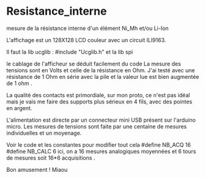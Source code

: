 # Resistance_interne
mesure de la résistance interne d'un élément Ni_Mh et/ou Li-Ion

L'affichage est un 128X128 LCD couleur avec un circuit ILI9163.

Il faut la lib ucglib    :  #include "Ucglib.h"
et la lib spi

le cablage de l'afficheur se déduit facilement du code 
La mesure des tensions sont en Volts et celle de la résistance en Ohm.
J'ai testé avec une résistance de 1 Ohm en série avec la pile et la valeur lue est bien augmentée
de 1 ohm .

La qualité des contacts est primordiale, sur mon proto, ce n'est pas idéal
mais je vais me faire des supports plus sérieux en 4 fils, avec des pointes en argent.

L'alimentation est directe par un connecteur mini USB présent sur l'arduino micro.
Les mesures de tensions sont faite par une centaine de mesures individuelles et un moyenage.

Voir le code et les constantes pour modifier tout cela
#define  NB_ACQ       	    16
#define  NB_CALC       	    6
ici, on a 16 mesures analogiques moyennées et 6 tours de mesures soit 16*6 acquisitions .

Bon amusement !
Miaou




